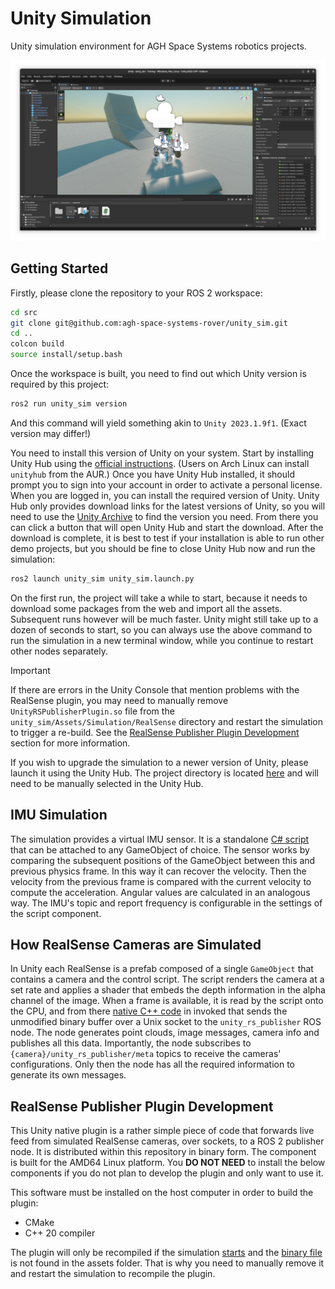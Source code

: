# Unity Simulation

Unity simulation environment for AGH Space Systems robotics projects.

![](./docs/cover.png)

## Getting Started

Firstly, please clone the repository to your ROS 2 workspace:
```bash
cd src
git clone git@github.com:agh-space-systems-rover/unity_sim.git
cd ..
colcon build
source install/setup.bash
```

Once the workspace is built, you need to find out which Unity version is required by this project:
```bash
ros2 run unity_sim version
```
And this command will yield something akin to `Unity 2023.1.9f1`. (Exact version may differ!)

You need to install this version of Unity on your system. Start by installing Unity Hub using the [official instructions](https://docs.unity3d.com/hub/manual/InstallHub.html#install-hub-linux). (Users on Arch Linux can install `unityhub` from the AUR.) Once you have Unity Hub installed, it should prompt you to sign into your account in order to activate a personal license. When you are logged in, you can install the required version of Unity. Unity Hub only provides download links for the latest versions of Unity, so you will need to use the [Unity Archive](https://unity.com/releases/editor/archive) to find the version you need. From there you can click a button that will open Unity Hub and start the download. After the download is complete, it is best to test if your installation is able to run other demo projects, but you should be fine to close Unity Hub now and run the simulation:
```bash
ros2 launch unity_sim unity_sim.launch.py
```

On the first run, the project will take a while to start, because it needs to download some packages from the web and import all the assets. Subsequent runs however will be much faster. Unity might still take up to a dozen of seconds to start, so you can always use the above command to run the simulation in a new terminal window, while you continue to restart other nodes separately.

> [!IMPORTANT]
> If there are errors in the Unity Console that mention problems with the RealSense plugin, you may need to manually remove `UnityRSPublisherPlugin.so` file from the `unity_sim/Assets/Simulation/RealSense` directory and restart the simulation to trigger a re-build.
> See the [RealSense Publisher Plugin Development](#RealSense-Publisher-Plugin-Development) section for more information.

If you wish to upgrade the simulation to a newer version of Unity, please launch it using the Unity Hub. The project directory is located [here](./unity_project/unity_sim) and will need to be manually selected in the Unity Hub.

## IMU Simulation

The simulation provides a virtual IMU sensor. It is a standalone [C# script](./unity_sim/Assets/Simulation/IMU/IMU.cs) that can be attached to any GameObject of choice. The sensor works by comparing the subsequent positions of the GameObject between this and previous physics frame. In this way it can recover the velocity. Then the velocity from the previous frame is compared with the current velocity to compute the acceleration. Angular values are calculated in an analogous way. The IMU's topic and report frequency is configurable in the settings of the script component.

## How RealSense Cameras are Simulated

In Unity each RealSense is a prefab composed of a single `GameObject` that contains a camera and the control script. The script renders the camera at a set rate and applies a shader that embeds the depth information in the alpha channel of the image. When a frame is available, it is read by the script onto the CPU, and from there [native C++ code](./unity_sim/unity_rs_publisher_plugin/) in invoked that sends the unmodified binary buffer over a Unix socket to the `unity_rs_publisher` ROS node. The node generates point clouds, image messages, camera info and publishes all this data. Importantly, the node subscribes to `{camera}/unity_rs_publisher/meta` topics to receive the cameras' configurations. Only then the node has all the required information to generate its own messages. 

## RealSense Publisher Plugin Development

This Unity native plugin is a rather simple piece of code that forwards live feed from simulated RealSense cameras, over sockets, to a ROS 2 publisher node.
It is distributed within this repository in binary form. The component is built for the AMD64 Linux platform. You **DO NOT NEED** to install the below components if you do not plan to develop the plugin and only want to use it.

This software must be installed on the host computer in order to build the plugin:
- CMake
- C++ 20 compiler

The plugin will only be recompiled if the simulation [starts](./unity_sim/unity_sim/__init__.py) and the [binary file](./unity_sim/Assets/Simulation/RealSense/UnityRSPublisherPlugin.so) is not found in the assets folder. That is why you need to manually remove it and restart the simulation to recompile the plugin.
